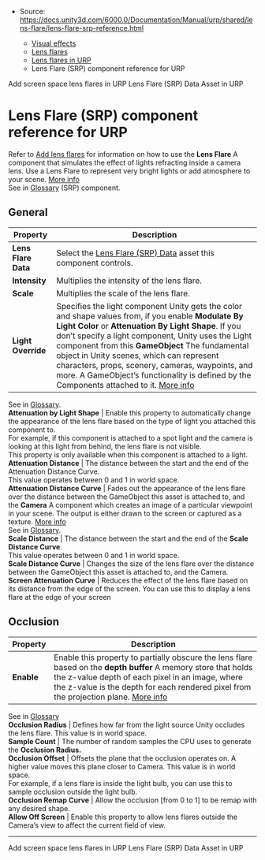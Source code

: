 * Source: https://docs.unity3d.com/6000.0/Documentation/Manual/urp/shared/lens-flare/lens-flare-srp-reference.html

  * [Visual effects](https://docs.unity3d.com/6000.0/Documentation/Manual/visual-effects.html)
  * [Lens flares](https://docs.unity3d.com/6000.0/Documentation/Manual/visual-effects-lens-flares.html)
  * [Lens flares in URP](https://docs.unity3d.com/6000.0/Documentation/Manual/urp/shared/lens-flare/lens-flare.html)
  * Lens Flare (SRP) component reference for URP


[](https://docs.unity3d.com/6000.0/Documentation/Manual/urp/shared/lens-flare/post-processing-screen-space-lens-flare.html)
Add screen space lens flares in URP
[](https://docs.unity3d.com/6000.0/Documentation/Manual/urp/shared/lens-flare/lens-flare-asset.html)
Lens Flare (SRP) Data Asset in URP
# Lens Flare (SRP) component reference for URP
Refer to [Add lens flares](https://docs.unity3d.com/6000.0/Documentation/Manual/urp/shared/lens-flare/lens-flare-component.html) for information on how to use the **Lens Flare** A component that simulates the effect of lights refracting inside a camera lens. Use a Lens Flare to represent very bright lights or add atmosphere to your scene. [More info](https://docs.unity3d.com/6000.0/Documentation/Manual/class-LensFlare.html)  
See in [Glossary](https://docs.unity3d.com/6000.0/Documentation/Manual/Glossary.html#LensFlare) (SRP) component.
## General
**Property** | **Description**  
---|---  
**Lens Flare Data** | Select the [Lens Flare (SRP) Data](https://docs.unity3d.com/6000.0/Documentation/Manual/urp/shared/lens-flare/lens-flare-asset.html) asset this component controls.  
**Intensity** | Multiplies the intensity of the lens flare.  
**Scale** | Multiplies the scale of the lens flare.  
**Light Override** | Specifies the light component Unity gets the color and shape values from, if you enable **Modulate By Light Color** or **Attenuation By Light Shape**. If you don’t specify a light component, Unity uses the Light component from this **GameObject** The fundamental object in Unity scenes, which can represent characters, props, scenery, cameras, waypoints, and more. A GameObject’s functionality is defined by the Components attached to it. [More info](https://docs.unity3d.com/6000.0/Documentation/Manual/class-GameObject.html)  
See in [Glossary](https://docs.unity3d.com/6000.0/Documentation/Manual/Glossary.html#GameObject).  
**Attenuation by Light Shape** | Enable this property to automatically change the appearance of the lens flare based on the type of light you attached this component to.  
For example, if this component is attached to a spot light and the camera is looking at this light from behind, the lens flare is not visible.   
This property is only available when this component is attached to a light.  
**Attenuation Distance** | The distance between the start and the end of the Attenuation Distance Curve.  
This value operates between 0 and 1 in world space.  
**Attenuation Distance Curve** | Fades out the appearance of the lens flare over the distance between the GameObject this asset is attached to, and the **Camera** A component which creates an image of a particular viewpoint in your scene. The output is either drawn to the screen or captured as a texture. [More info](https://docs.unity3d.com/6000.0/Documentation/Manual/CamerasOverview.html)  
See in [Glossary](https://docs.unity3d.com/6000.0/Documentation/Manual/Glossary.html#Camera).  
**Scale Distance** | The distance between the start and the end of the **Scale Distance Curve**.  
This value operates between 0 and 1 in world space.  
**Scale Distance Curve** | Changes the size of the lens flare over the distance between the GameObject this asset is attached to, and the Camera.  
**Screen Attenuation Curve** | Reduces the effect of the lens flare based on its distance from the edge of the screen. You can use this to display a lens flare at the edge of your screen  
## Occlusion
**Property** | **Description**  
---|---  
**Enable** | Enable this property to partially obscure the lens flare based on the **depth buffer** A memory store that holds the z-value depth of each pixel in an image, where the z-value is the depth for each rendered pixel from the projection plane. [More info](https://docs.unity3d.com/6000.0/Documentation/Manual/class-RenderTexture.html)  
See in [Glossary](https://docs.unity3d.com/6000.0/Documentation/Manual/Glossary.html#depthbuffer)  
**Occlusion Radius** | Defines how far from the light source Unity occludes the lens flare. This value is in world space.  
**Sample Count** | The number of random samples the CPU uses to generate the **Occlusion Radius.**  
**Occlusion Offset** | Offsets the plane that the occlusion operates on. A higher value moves this plane closer to Camera. This value is in world space.   
For example, if a lens flare is inside the light bulb, you can use this to sample occlusion outside the light bulb.  
**Occlusion Remap Curve** | Allow the occlusion [from 0 to 1] to be remap with any desired shape.  
**Allow Off Screen** | Enable this property to allow lens flares outside the Camera’s view to affect the current field of view.  
* * *
[](https://docs.unity3d.com/6000.0/Documentation/Manual/urp/shared/lens-flare/post-processing-screen-space-lens-flare.html)
Add screen space lens flares in URP
[](https://docs.unity3d.com/6000.0/Documentation/Manual/urp/shared/lens-flare/lens-flare-asset.html)
Lens Flare (SRP) Data Asset in URP
